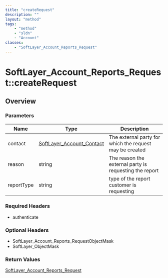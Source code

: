 ```yaml
---
title: "createRequest"
description: ""
layout: "method"
tags:
    - "method"
    - "sldn"
    - "Account"
classes:
    - "SoftLayer_Account_Reports_Request"
---
```

# SoftLayer_Account_Reports_Request::createRequest
## Overview 


### Parameters 
|Name | Type | Description |
| --- | --- | --- |
|contact| <a href='/reference/datatypes/SoftLayer_Account_Contact'>SoftLayer_Account_Contact </a>| The external party for which the request may be created|
|reason| string| The reason the external party is requesting the report|
|reportType| string| type of the report customer is requesting|


### Required Headers
* authenticate

### Optional Headers
* SoftLayer_Account_Reports_RequestObjectMask
* SoftLayer_ObjectMask

### Return Values
<a href='/reference/datatypes/SoftLayer_Account_Reports_Request'>SoftLayer_Account_Reports_Request </a>

